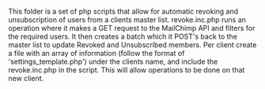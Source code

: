 This folder is a set of php scripts that allow for automatic revoking and unsubscription of users from a clients master list. revoke.inc.php runs an operation where it makes a GET request to the MailChimp API and filters for the required users. It then creates a batch which it POST's back to the master list to update Revoked and
Unsubscribed members. Per client create a file with an array of information (follow the format of 'settings_template.php') under the clients name, and include the revoke.inc.php in the
script. This will allow operations to be done on that new client.

